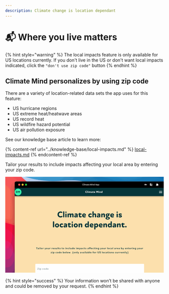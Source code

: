 ```yaml
---
description: Climate change is location dependant
---
```


# 📬 Where you live matters



{% hint style="warning" %}
The local impacts feature is only available for US locations currently. If you don't live in the US or don't want local impacts indicated, click the `"don't use zip code"` button
{% endhint %}

## Climate Mind personalizes by using zip code

There are a variety of location-related data sets the app uses for this feature:

* US hurricane regions
* US extreme heat/heatwave areas
* US record heat
* US wildfire hazard potential
* US air pollution exposure

See our knowledge base article to learn more:

{% content-ref url="../knowledge-base/local-impacts.md" %}
[local-impacts.md](../knowledge-base/local-impacts.md)
{% endcontent-ref %}

&#x20; Tailor your results to include impacts affecting your local area by entering your zip code.&#x20;

![Tailor your results to include impacts affecting your local area ](../.gitbook/assets/local.gif)

{% hint style="success" %}
Your information won’t be shared with anyone and could be removed by your request.
{% endhint %}
